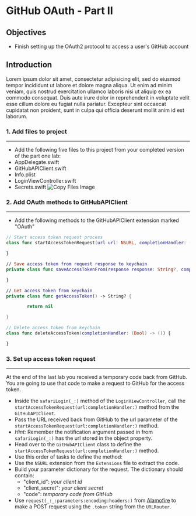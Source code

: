 # GitHub OAuth - Part II

## Objectives

 * Finish setting up the OAuth2 protocol to access a user's GitHub account

## Introduction

Lorem ipsum dolor sit amet, consectetur adipisicing elit, sed do eiusmod tempor incididunt ut labore et dolore magna aliqua. Ut enim ad minim veniam, quis nostrud exercitation ullamco laboris nisi ut aliquip ex ea commodo consequat. Duis aute irure dolor in reprehenderit in voluptate velit esse cillum dolore eu fugiat nulla pariatur. Excepteur sint occaecat cupidatat non proident, sunt in culpa qui officia deserunt mollit anim id est laborum.

### 1. Add files to project
---
 * Add the following five files to this project from your completed version of the part one lab:
  * AppDelegate.swift
  * GitHubAPIClient.swift
  * Info.plist
  * LoginViewController.swift
  * Secrets.swift
![Copy Files Image](https://s3.amazonaws.com/learn-verified/gitHubOAuth-lab-copy-files.png)

### 2. Add OAuth methods to GitHubAPIClient
---
 * Add the following methods to the GitHubAPIClient extension marked "OAuth"

 ```swift
 // Start access token request process
 class func startAccessTokenRequest(url url: NSURL, completionHandler: (Bool) -> ()) {

 }

 // Save access token from request response to keychain
 private class func saveAccessTokenFrom(response response: String?, completionHandler: (Bool) -> ()) {

 }

 // Get access token from keychain      
 private class func getAccessToken() -> String? {

         return nil

 }

 // Delete access token from keychain
 class func deleteAccessToken(completionHandler: (Bool) -> ()) {

 }
 ```

### 3. Set up access token request
---
At the end of the last lab you received a temporary code back from GitHub. You are going to use that code to make a request to GitHub for the access token.
 * Inside the `safariLogin(_:)` method of the `LoginViewController`, call the `startAccessTokenRequest(url:completionHandler:)` method from the `GitHubAPIClient`.
 * Pass the URL received back from GitHub to the url parameter of the `startAccessTokenRequest(url:completionHandler:)` method.
  * *Hint:* Remember the notification argument passed in from `safariLogin(_:)` has the url stored in the object property.
 * Head over to the `GitHubAPIClient` class to define the `startAccessTokenRequest(url:completionHandler:)` method.
  * Use this order of tasks to define the method:
   * Use the `NSURL` extension from the `Extensions` file to extract the code.
   * Build your parameter dictionary for the request. The dictionary should contain:
     * "client_id": *your client id*
     * "client_secret": *your client secret*
     * "code": *temporary code from GitHub*
   * Use `request(_:_:parameters:encoding:headers:)` from [Alamofire](http://cocoadocs.org/docsets/Alamofire/3.4.1/Functions.html#/s:F9Alamofire7requestFTOS_6MethodPS_20URLStringConvertible_10parametersGSqGVs10DictionarySSPs9AnyObject___8encodingOS_17ParameterEncoding7headersGSqGS2_SSSS___CS_7Request) to make a POST request using the `.token` string from the `URLRouter`.
